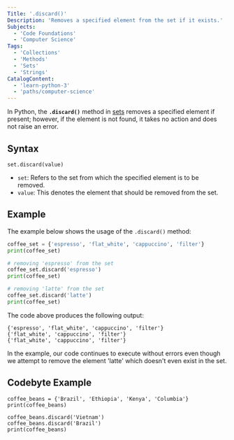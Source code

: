 ```yaml
---
Title: '.discard()'
Description: 'Removes a specified element from the set if it exists.'
Subjects:
  - 'Code Foundations'
  - 'Computer Science'
Tags:
  - 'Collections'
  - 'Methods'
  - 'Sets'
  - 'Strings'
CatalogContent:
  - 'learn-python-3'
  - 'paths/computer-science'
---
```


In Python, the **`.discard()`** method in [sets](https://www.codecademy.com/resources/docs/python/sets) removes a specified element if present; however, if the element is not found, it takes no action and does not raise an error.

## Syntax

```pseudo
set.discard(value)
```

- `set`: Refers to the set from which the specified element is to be removed.
- `value`: This denotes the element that should be removed from the set.

## Example

The example below shows the usage of the `.discard()` method:

```py
coffee_set = {'espresso', 'flat_white', 'cappuccino', 'filter'}
print(coffee_set)

# removing 'espresso' from the set 
coffee_set.discard('espresso') 
print(coffee_set)

# removing 'latte' from the set 
coffee_set.discard('latte') 
print(coffee_set)
```

The code above produces  the following output:

```shell
{'espresso', 'flat_white', 'cappuccino', 'filter'}
{'flat_white', 'cappuccino', 'filter'}
{'flat_white', 'cappuccino', 'filter'}
```

In the example, our code continues to execute without errors even though we attempt to remove the element 'latte' which doesn't even exist in the set.

## Codebyte Example

```codebyte/python
coffee_beans = {'Brazil', 'Ethiopia', 'Kenya', 'Columbia'}
print(coffee_beans)

coffee_beans.discard('Vietnam')
coffee_beans.discard('Brazil')
print(coffee_beans)
```

